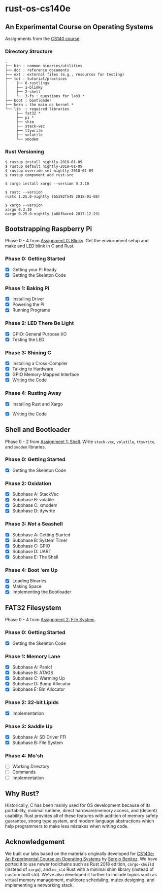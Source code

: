 # rust-os-cs140e
## An Experimental Course on Operating Systems

Assignments from the [CS140 course](https://cs140e.sergio.bz/).

### Directory Structure

```
.
├── bin : common binaries/utilities
├── doc : reference documents
├── ext : external files (e.g., resources for testing)
├── tut : tutorial/practices
│    ├── 0-rustlings
│    ├── 1-blinky
│    ├── 2-shell
│    └── 3-fs : questions for lab3 *
├── boot : bootloader
├── kern : the main os kernel *
└── lib  : required libraries
     ├── fat32 *
     ├── pi *
     ├── shim
     ├── stack-vec
     ├── ttywrite
     ├── volatile
     └── xmodem

```

### Rust Versioning
```
$ rustup install nightly-2018-01-09
$ rustup default nightly-2018-01-09
$ rustup override set nightly-2018-01-09
$ rustup component add rust-src

$ cargo install xargo --version 0.3.10

$ rustc --version
rustc 1.25.0-nightly (b5392f545 2018-01-08)

$ xargo --version
xargo 0.3.10
cargo 0.25.0-nightly (a88fbace4 2017-12-29)
```

## Bootstrapping Raspberry Pi
Phase 0 - 4 from [Assignment 0: Blinky](https://cs140e.sergio.bz/assignments/0-blinky/).
Get the enviornment setup and make and LED blink in C and Rust.

### Phase 0: Getting Started
- [x] Getting your Pi Ready
- [x] Getting the Skeleton Code

### Phase 1: Baking Pi
- [x] Installing Driver
- [x] Powering the Pi
- [x] Running Programs

### Phase 2: LED There Be Light
- [x] GPIO: General Purpose I/O
- [x] Testing the LED

### Phase 3: Shining C
- [x] Installing a Cross-Compiler
- [x] Talking to Hardware
- [x] GPIO Memory-Mapped Interface
- [x] Writing the Code

### Phase 4: Rusting Away
- [x] Installing Rust and Xargo
- [x] Writing the Code


## Shell and Bootloader
Phase 0 - 2 from [Assignment 1: Shell](https://cs140e.sergio.bz/assignments/1-shell/).
Write `stack-vec`, `volatile`, `ttywrite`, and `xmodem` libraries.

### Phase 0: Getting Started
- [x] Getting the Skeleton Code

### Phase 2: Oxidation
- [x] Subphase A: StackVec
- [x] Subphase B: volatile
- [x] Subphase C: xmodem
- [x] Subphase D: ttywrite

### Phase 3: *Not* a Seashell
- [x] Subphase A: Getting Started
- [x] Subphase B: System Timer
- [x] Subphase C: GPIO
- [x] Subphase D: UART
- [x] Subphase E: The Shell
     
### Phase 4: Boot 'em Up
- [x] Loading Binaries
- [x] Making Space
- [x] Implementing the Bootloader

## FAT32 Filesystem
Phase 0 - 4 from [Assignment 2: File System](https://cs140e.sergio.bz/assignments/2-fs/).


### Phase 0: Getting Started
- [x] Getting the Skeleton Code

### Phase 1: Memory Lane
- [x] Subphase A: Panic!
- [x] Subphase B: ATAGS
- [x] Subphase C: Warming Up
- [x] Subphase D: Bump Allocator
- [x] Subphase E: Bin Allocator

### Phase 2: 32-bit Lipids
- [x] Implementation

### Phase 3: Saddle Up
- [x] Subphase A: SD Driver FFI
- [x] Subphase B: File System

### Phase 4: Mo'sh
- [ ] Working Directory
- [ ] Commands
- [ ] Implementation

## Why Rust?

Historically, C has been mainly used for OS development because of its portability,
minimal runtime, direct hardware/memory access, and (decent) usability.
Rust provides all of these features with addition of memory safety guarantee,
strong type system, and modern language abstractions
which help programmers to make less mistakes when writing code.

## Acknowledgement

We built our labs based on the materials originally developed for
[CS140e: An Experimental Course on Operating Systems](https://cs140e.sergio.bz/)
by [Sergio Benitez](https://sergio.bz/).
We have ported it to use newer toolchains such as Rust 2018 edition,
`cargo-xbuild` (instead of `xargo`), and `no_std` Rust with a minimal shim library
(instead of custom built std).
We’ve also developed it further to include topics such as virtual memory management, multicore scheduling, mutex designing, and implementing a networking stack.
